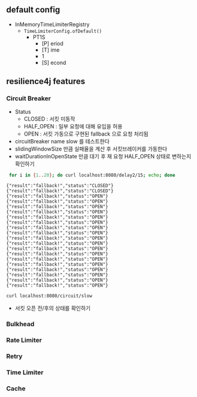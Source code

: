 ## default config
- InMemoryTimeLimiterRegistry
  - `TimeLimiterConfig.ofDefault()`
    - PT1S
      - [P] eriod
      - [T] ime
      - 1 
      - [S] econd


## resilience4j features

### Circuit Breaker
- Status
  - CLOSED : 서킷 미동작
  - HALF_OPEN : 일부 요청에 대해 유입을 허용
  - OPEN : 서킷 가동으로 구현된 fallback 으로 요청 처리됨
- circuitBreaker name slow 를 테스트한다
- slidingWindowSize 만큼 실패율을 계산 후 서킷브레이커를 가동한다
- waitDurationInOpenState 만큼 대기 후 재 요청 HALF_OPEN 상태로 변하는지 확인하기
```sh
 for i in {1..20}; do curl localhost:8080/delay2/15; echo; done
```
```text
{"result":"fallback!","status":"CLOSED"}
{"result":"fallback!","status":"CLOSED"}
{"result":"fallback!","status":"OPEN"}
{"result":"fallback!","status":"OPEN"}
{"result":"fallback!","status":"OPEN"}
{"result":"fallback!","status":"OPEN"}
{"result":"fallback!","status":"OPEN"}
{"result":"fallback!","status":"OPEN"}
{"result":"fallback!","status":"OPEN"}
{"result":"fallback!","status":"OPEN"}
{"result":"fallback!","status":"OPEN"}
{"result":"fallback!","status":"OPEN"}
{"result":"fallback!","status":"OPEN"}
{"result":"fallback!","status":"OPEN"}
{"result":"fallback!","status":"OPEN"}
{"result":"fallback!","status":"OPEN"}
{"result":"fallback!","status":"OPEN"}
{"result":"fallback!","status":"OPEN"}
{"result":"fallback!","status":"OPEN"}
{"result":"fallback!","status":"OPEN"}
```

```sh
curl localhost:8080/circuit/slow
```
- 서킷 오픈 전/후의 상태를 확인하기 

### Bulkhead

### Rate Limiter

### Retry

### Time Limiter

### Cache

